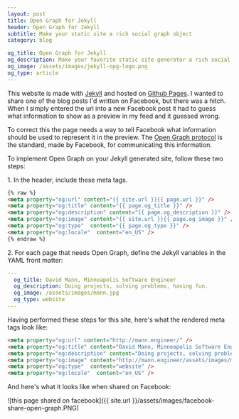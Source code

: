```yaml
---
layout: post
title: Open Graph for Jekyll
header: Open Graph for Jekyll
subtitle: Make your static site a rich social graph object
category: blog

og_title: Open Graph for Jekyll
og_description: Make your favorite static site generator a rich social graph object with the Open Graph protocol.
og_image: /assets/images/jekyll-opg-logo.png
og_type: article
---
```


This website is made with [Jekyll](https://jekyllrb.com/) and hosted on [Github Pages](https://pages.github.com/). I wanted to share one of the blog posts I'd written on Facebook, but there was a hitch. When I simply entered the url into a new Facebook post it had to guess what information to show as a preview in my feed and it guessed wrong.

To correct this the page needs a way to tell Facebook what information should be used to represent it in the preview. The [Open Graph protocol](http://ogp.me/) is the standard, made by Facebook, for communicating this information.

To implement Open Graph on your Jekyll generated site, follow these two steps:

1\. In the header, include these meta tags.

```html
{% raw %}
<meta property="og:url" content="{{ site.url }}{{ page.url }}" />
<meta property="og:title" content="{{ page.og_title }}" />
<meta property="og:description" content="{{ page.og_description }}" />
<meta property="og:image" content="{{ site.url }}{{ page.og_image }}" />
<meta property="og:type"  content="{{ page.og_type }}" />
<meta property="og:locale"  content="en_US" />
{% endraw %}
```

2\. For each page that needs Open Graph, define the Jekyll variables in the YAML front matter:

```yaml
---
  og_title: David Mann, Minneapolis Software Engineer
  og_description: Doing projects, solving problems, having fun.
  og_image: /assets/images/mann.jpg
  og_type: website
---
```

Having performed these steps for this site, here's what the rendered meta tags look like:

```html
<meta property="og:url" content="http://mann.engineer/" />
<meta property="og:title" content="David Mann, Minneapolis Software Engineer" />
<meta property="og:description" content="Doing projects, solving problems, having fun." />
<meta property="og:image" content="http://mann.engineer/assets/images/mann.jpg" />
<meta property="og:type"  content="website" />
<meta property="og:locale"  content="en_US" />
```

And here's what it looks like when shared on Facebook:

![this page shared on facebook]({{ site.url }}/assets/images/facebook-share-open-graph.PNG)

